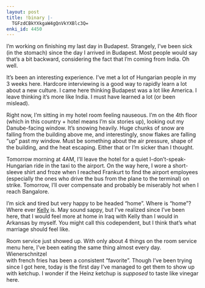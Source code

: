 ```yaml
---
layout: post
title: !binary |-
  TGFzdCBkYXkgaW4gQnVkYXBlc3Q=
enki_id: 4450
---
```


I’m working on finishing my last day in Budapest. Strangely, I’ve been
sick (in the stomach) since the day I arrived in Budapest. Most people
would say that’s a bit backward, considering the fact that I’m coming
from India. Oh well.

It’s been an interesting experience. I’ve met a lot of Hungarian people
in my 3 weeks here. Hardcore interviewing is a good way to rapidly learn
a lot about a new culture. I came here thinking Budapest was a lot like
America. I leave thinking it’s more like India. I must have learned a
lot (or been mislead).

Right now, I’m sitting in my hotel room feeling nauseous. I’m on the 4th
floor (which in this country + hotel means I’m six stories up), looking
out my Danube-facing window. It’s snowing heavily. Huge chunks of snow
are falling from the building above me, and interestingly, snow flakes
are falling “up” past my window. Must be something about the air
pressure, shape of the building, and the heat escaping. Either that or
I’m sicker than I thought.

Tomorrow morning at 4AM, I’ll leave the hotel for a quiet
I-don’t-speak-Hungarian ride in the taxi to the airport. On the way
here, I wore a short-sleeve shirt and froze when I reached Frankurt to
find the airport employees (especially the ones who drive the bus from
the plane to the terminal) on strike. Tomorrow, I’ll over compensate and
probably be miserably hot when I reach Bangalore.

I’m sick and tired but very happy to be headed “home”. Where is “home”?
Where ever <a href="http://www.kellyjeanne.org">Kelly</a> is. May sound
sappy, but I’ve realized since I’ve been here, that I would feel more at
home in Iraq with Kelly than I would in Arkansas by myself. You might
call this codependent, but I think that’s what marriage should feel
like.

Room service just showed up. With only about 4 things on the room
service  
menu here, I’ve been eating the same thing almost every day.
Wienerschnitzel  
with french fries has been a consistent “favorite”. Though I’ve been
trying  
since I got here, today is the first day I’ve managed to get them to
show up with ketchup. I wonder if the Heinz ketchup is <i>supposed</i>
to taste like vinegar here.
